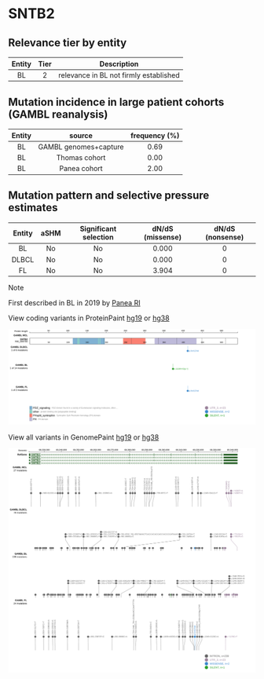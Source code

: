 # SNTB2

## Relevance tier by entity

|Entity|Tier|Description                           |
|:------:|:----:|--------------------------------------|
|BL    |2   |relevance in BL not firmly established|

## Mutation incidence in large patient cohorts (GAMBL reanalysis)

|Entity|source               |frequency (%)|
|:------:|:---------------------:|:-------------:|
|BL    |GAMBL genomes+capture|0.69         |
|BL    |Thomas cohort        |0.00         |
|BL    |Panea cohort         |2.00         |

## Mutation pattern and selective pressure estimates

|Entity|aSHM|Significant selection|dN/dS (missense)|dN/dS (nonsense)|
|:------:|:----:|:---------------------:|:----------------:|:----------------:|
|BL    |No  |No                   |0.000           |0               |
|DLBCL |No  |No                   |0.000           |0               |
|FL    |No  |No                   |3.904           |0               |


> [!NOTE]
> First described in BL in 2019 by [Panea RI](https://pubmed.ncbi.nlm.nih.gov/31558468)


View coding variants in ProteinPaint [hg19](https://morinlab.github.io/LLMPP/GAMBL/SNTB2_protein.html)  or [hg38](https://morinlab.github.io/LLMPP/GAMBL/SNTB2_protein_hg38.html)

![image](images/proteinpaint/SNTB2_NM_006750.svg)

View all variants in GenomePaint [hg19](https://morinlab.github.io/LLMPP/GAMBL/SNTB2.html)  or [hg38](https://morinlab.github.io/LLMPP/GAMBL/SNTB2_hg38.html)

![image](images/proteinpaint/SNTB2.svg)
